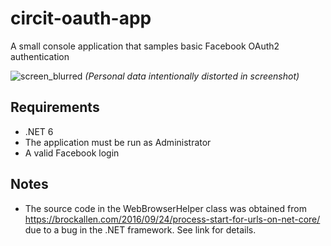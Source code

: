 # circit-oauth-app
A small console application that samples basic Facebook OAuth2 authentication

![screen_blurred](https://user-images.githubusercontent.com/11930733/153716766-249ffea3-5d2a-49d9-a8c7-554ff87988c6.png)
_(Personal data intentionally distorted in screenshot)_

## Requirements
- .NET 6
- The application must be run as Administrator
- A valid Facebook login

## Notes
- The source code in the WebBrowserHelper class was obtained from https://brockallen.com/2016/09/24/process-start-for-urls-on-net-core/ due to a bug in the .NET framework. See link for details.
